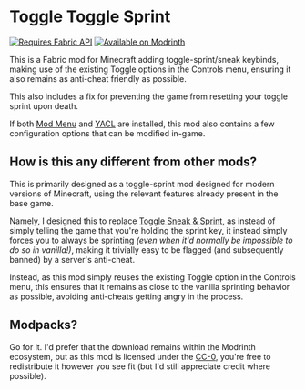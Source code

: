# Toggle Toggle Sprint

[![Requires Fabric API](https://cdn.jsdelivr.net/npm/@intergrav/devins-badges@3/assets/compact/requires/fabric-api_vector.svg)](https://modrinth.com/mod/fabric-api)
[![Available on Modrinth](https://cdn.jsdelivr.net/npm/@intergrav/devins-badges@3/assets/compact/available/modrinth_vector.svg)](https://modrinth.com/mod/toggle-toggle-sprint)

This is a Fabric mod for Minecraft adding toggle-sprint/sneak keybinds, making use of the existing Toggle options
in the Controls menu, ensuring it also remains as anti-cheat friendly as possible.

This also includes a fix for preventing the game from resetting your toggle sprint upon death.

If both [Mod Menu] and [YACL] are installed, this mod also contains a few configuration options that can be modified in-game.

## How is this any different from other mods?

This is primarily designed as a toggle-sprint mod designed for modern versions of Minecraft, using the relevant features
already present in the base game.

Namely, I designed this to replace [Toggle Sneak & Sprint], as instead of simply telling the game that you're
holding the sprint key, it instead simply forces you to always be sprinting *(even when it'd normally be impossible
to do so in vanilla!)*, making it trivially easy to be flagged (and subsequently banned) by a server's anti-cheat.

Instead, as this mod simply reuses the existing Toggle option in the Controls menu, this ensures that it remains
as close to the vanilla sprinting behavior as possible, avoiding anti-cheats getting angry in the process.

## Modpacks?

Go for it. I'd prefer that the download remains within the Modrinth ecosystem, but as this mod is licensed under the
[CC-0], you're free to redistribute it however you see fit (but I'd still appreciate credit where possible).

[YACL]: https://modrinth.com/mod/yacl
[Mod Menu]: https://modrinth.com/mod/modmenu
[Toggle Sneak & Sprint]: https://modrinth.com/mod/toggle-sneak-sprint
[CC-0]: https://github.com/celestialfault/toggle-toggle-sprint/blob/main/LICENSE
